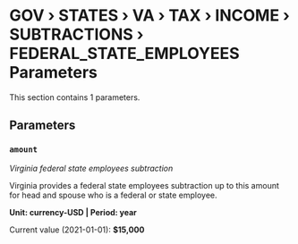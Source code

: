 # GOV › STATES › VA › TAX › INCOME › SUBTRACTIONS › FEDERAL_STATE_EMPLOYEES Parameters

This section contains 1 parameters.

## Parameters

### `amount`
*Virginia federal state employees subtraction*

Virginia provides a federal state employees subtraction up to this amount for head and spouse who is a federal or state employee.

**Unit: currency-USD | Period: year**

Current value (2021-01-01): **$15,000**


